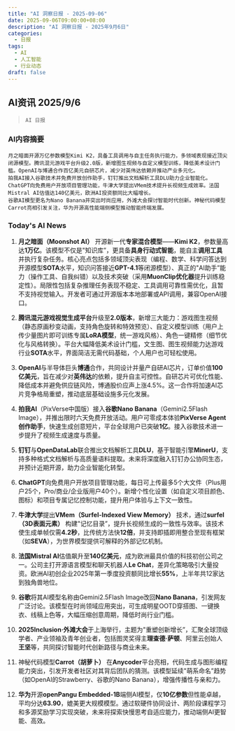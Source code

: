 ```yaml
---
title: "AI 洞察日报 - 2025-09-06"
date: 2025-09-06T09:00:00+08:00
description: "AI 洞察日报 - 2025年9月6日"
categories:
  - 日报
tags:
  - AI
  - 人工智能
  - 行业动态
draft: false
---
```


## AI资讯 2025/9/6

>  `AI 日报` 



### **AI内容摘要**

```
月之暗面开源万亿参数模型Kimi K2，具备工具调用与自主任务执行能力，多领域表现接近顶尖闭源模型。腾讯混元游戏平台升级2.0版，新增图生视频与自定义模型训练，降低美术设计门槛。OpenAI与博通合作百亿美元自研芯片，减少对英伟达依赖并推动产业多元化。  
拍我AI接入谷歌技术并免费开放创作助手，钉钉推出文档解析工具DLU助力企业智能化。ChatGPT向免费用户开放项目管理功能，牛津大学提出VMem技术提升长视频生成效率。法国Mistral AI估值达140亿美元，欧洲AI投资额同比大幅增长。  
谷歌AI模型更名为Nano Banana并突出时尚应用，外滩大会探讨智能时代创新。神秘代码模型Carrot亮相引发关注，华为开源高性能端侧模型推动智能终端发展。
```



### **Today's AI News**

1. **月之暗面（Moonshot AI）** 开源新一代**专家混合模型**——**Kimi K2**，参数量高达**1万亿**。该模型不仅是"知识库”，更具备**具身行动式智能**，能自主**调用工具**并执行复杂任务。核心亮点包括多领域顶尖表现（编程、数学、科学问答达到开源模型**SOTA**水平，知识问答接近**GPT-4.1**等闭源模型）、真正的"AI助手”能力（操作工具、自我纠错）以及技术突破（采用**MuonClip优化器**提升训练稳定性）。局限性包括复杂推理任务表现不稳定、工具调用可靠性需优化，且暂不支持视觉输入。开发者可通过开源版本本地部署或API调用，兼容OpenAI接口。

2. **腾讯混元游戏视觉生成平台**升级至**2.0版本**，新增三大能力：游戏图生视频（静态原画秒变动画，支持角色旋转和特效预览）、自定义模型训练（用户上传少量图片即可训练专属**LoRA模型**，统一游戏风格）、角色一键精修（细节优化与风格转换）。平台大幅降低美术设计门槛，文生图、图生视频能力达游戏行业**SOTA**水平，界面简洁无需代码基础，个人用户也可轻松使用。

3. **OpenAI**与半导体巨头**博通**合作，共同设计并量产自研AI芯片，订单价值**100亿美元**，旨在减少对**英伟达**的依赖，提升自主可控性。自研芯片可优化性能、降低成本并避免供应链风险，博通股价应声上涨4.5%。这一合作将加速AI芯片竞争格局重塑，推动底层基础设施多元化发展。

4. **拍我AI**（PixVerse中国版）接入**谷歌Nano Banana**（Gemini2.5Flash Image），并推出限时六天免费开放活动。用户可零成本体验**PixVerse Agent创作助手**，快速生成创意短片，平台全球用户已突破**1亿**。接入谷歌技术进一步提升了视频生成速度与质量。

5. **钉钉**与**OpenDataLab**联合推出文档解析工具**DLU**，基于智能引擎**MinerU**，支持多种格式文档解析与高质量语料提取。未来将深度融入钉钉办公协同生态，并预计近期开源，助力企业智能化转型。

6. **ChatGPT**向免费用户开放项目管理功能，每日可上传最多5个大文件（Plus用户25个，Pro/商业/企业版用户40个）。新增个性化设置（如自定义项目颜色、图标）和项目专属记忆控制功能，提升用户体验与上下文一致性。

7. **牛津大学**提出**VMem（Surfel-Indexed View Memory）** 技术，通过**surfel（3D表面元素）** 构建"记忆目录”，提升长视频生成的一致性与效率。该技术使生成单帧仅需**4.2秒**，比传统方法快**12倍**，并支持即插即用整合至现有框架（如**SEVA**），为世界模型提供可解释的外部记忆机制。

8. **法国Mistral AI**估值飙升至**140亿美元**，成为欧洲最具价值的科技初创公司之一。公司主打开源语言模型和聊天机器人**Le Chat**，差异化策略吸引大量投资。欧洲AI初创企业2025年第一季度投资额同比增长**55%**，上半年共12家达到独角兽地位。

9. **谷歌**将其AI模型名称由Gemini2.5Flash Image改回**Nano Banana**，引发网友广泛讨论。该模型在时尚领域应用突出，可生成明星OOTD穿搭图、一键换衣、线稿上色等，大幅压缩创意周期，降低时尚行业门槛。

10. **2025Inclusion·外滩大会**于上海举行，主题为"重塑创新增长”，汇聚全球顶级学者、产业领袖及青年创业者，包括图灵奖得主**理查德·萨顿**、阿里云创始人**王坚**等，共同探讨智能时代创新路径与商业未来。

11. 神秘代码模型**Carrot（胡萝卜）** 在**Anycoder**平台亮相，代码生成与图形编程能力突出，引发开发者社区对其背后团队的猜测。该模型延续"萌系命名”趋势（如OpenAI的Strawberry、谷歌的Nano Banana），增强传播性与亲和力。

12. **华为**开源**openPangu Embedded-1B**端侧AI模型，仅**10亿参数**但性能卓越，平均分达**63.90**，媲美更大规模模型。通过软硬件协同设计、两阶段课程学习和多源奖励学习实现突破，未来将探索快慢思考自适应能力，推动端侧AI更智能、高效。